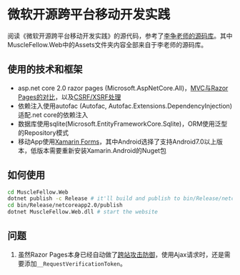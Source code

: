 # 微软开源跨平台移动开发实践

阅读《微软开源跨平台移动开发实践》的源代码，参考了[李争老师的源码库](https://github.com/micli/MuscleFellow)。其中MuscleFellow.Web中的Assets文件夹内容全部来自于李老师的源码库。

## 使用的技术和框架

- asp.net core 2.0 razor pages (Microsoft.AspNetCore.All)，[MVC与Razor Pages的对比](https://stackify.com/asp-net-razor-pages-vs-mvc/)，以及[CSRF/XSRF处理](http://www.talkingdotnet.com/handle-ajax-requests-in-asp-net-core-razor-pages/)
- 依赖注入使用autofac (Autofac, Autofac.Extensions.DependencyInjection)适配.net core的依赖注入
- 数据库使用sqlite(Microsoft.EntityFrameworkCore.Sqlite)，ORM使用泛型的Repository模式
- 移动App使用[Xamarin Forms](https://github.com/xamarin/Xamarin.Forms)，其中Android选择了支持Android7.0以上版本，低版本需要重新安装Xamarin.Android的Nuget包

## 如何使用

```sh
cd MuscleFellow.Web
dotnet publish -c Release # it'll build and publish to bin/Release/netcoreapp2.0/publish
cd bin/Release/netcoreapp2.0/publish
dotnet MuscleFellow.Web.dll # start the website
```

## 问题

1. 虽然Razor Pages本身已经自动做了[跨站攻击防御](https://docs.microsoft.com/en-us/aspnet/core/mvc/razor-pages/index?tabs=visual-studio#xsrf)，使用Ajax请求时，还是需要添加`__RequestVerificationToken`。